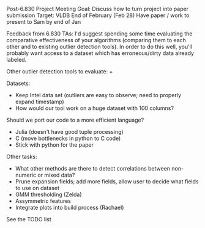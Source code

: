 Post-6.830 Project Meeting
Goal: Discuss how to turn project into paper submission
Target: VLDB End of February (Feb 28)
  Have paper / work to present to Sam by end of Jan

Feedback from 6.830 TAs:
I'd suggest spending some time evaluating the comparative effectiveness of your algorithms (comparing them to each other and to existing outlier detection tools).  In order to do this well, you'll probably want access to a dataset which has erroneous/dirty data already labeled.

Other outlier detection tools to evaluate:
+ 

Datasets:
+ Keep Intel data set (outliers are easy to observe; need to properly expand timestamp)
+ How would our tool work on a huge dataset with 100 columns?

Should we port our code to a more efficient language?
+ Julia (doesn't have good tuple processing)
+ C (move bottlenecks in python to C code)
+ Stick with python for the paper

Other tasks:
+ What other methods are there to detect correlations between non-numeric or mixed data?
+ Prune expansion fields; add more fields, allow user to decide what fields to use on dataset
+ GMM thresholding (Zelda)
+ Assymmetric features
+ Integrate plots into build process (Rachael)

See the TODO list
